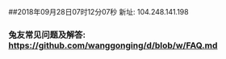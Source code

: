 ##2018年09月28日07时12分07秒 新址: 104.248.141.198
### 兔友常见问题及解答: https://github.com/wanggonging/d/blob/w/FAQ.md
